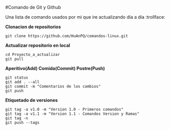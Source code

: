#Comando de Git y Github

Una lista de comando usados por mi que ire actualizando día a día :trollface:

**Clonacion de repositorios**

~~~console
git clone https://github.com/HuAnPQ/comandos-linux.git
~~~

**Actualizar repositorio en local**

~~~console
cd Proyecto_a_actualizar
git pull
~~~

**Aperitivo(Add) Comida(Commit) Postre(Push)**

~~~console
git status
git add . --all
git commit -m "Comentarios de los cambios"
git push
~~~

**Etiquetado de versiones**

~~~console
git tag -a v1.0 -m "Version 1.0 - Primeros comandos"
git tag -a v1.1 -m "Version 1.1 - Comandos Version y Ramas"
git tag -n 
git push --tags
~~~


